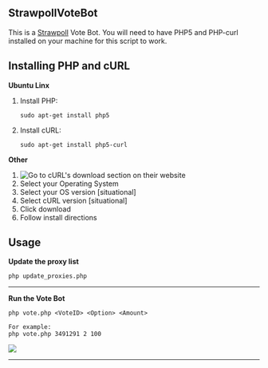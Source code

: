 ## StrawpollVoteBot ##

This is a [Strawpoll](http://strawpoll.me/) Vote Bot. You will need to have PHP5 and PHP-curl installed on your machine for this script to work.

## Installing PHP and cURL

**Ubuntu Linx**

1. Install PHP:

    `sudo apt-get install php5`

2. Install cURL:

    `sudo apt-get install php5-curl`

**Other**

1. ![Go to cURL's download section on their website](http://curl.haxx.se/dlwiz/?type=bin)
2. Select your Operating System
3. Select your OS version [situational]
4. Select cURL version [situational]
5. Click download
6. Follow install directions

## Usage ##




**Update the proxy list**


    php update_proxies.php

----------

**Run the Vote Bot**


    php vote.php <VoteID> <Option> <Amount>

    For example:
    php vote.php 3491291 2 100
    
![](http://i.imgur.com/ZTY1Aaz.png)

----------
